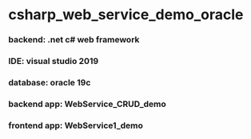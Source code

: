 # csharp_web_service_demo_oracle

### backend: .net c# web framework
### IDE: visual studio 2019
### database: oracle 19c

### backend app: WebService_CRUD_demo
### frontend app: WebService1_demo
